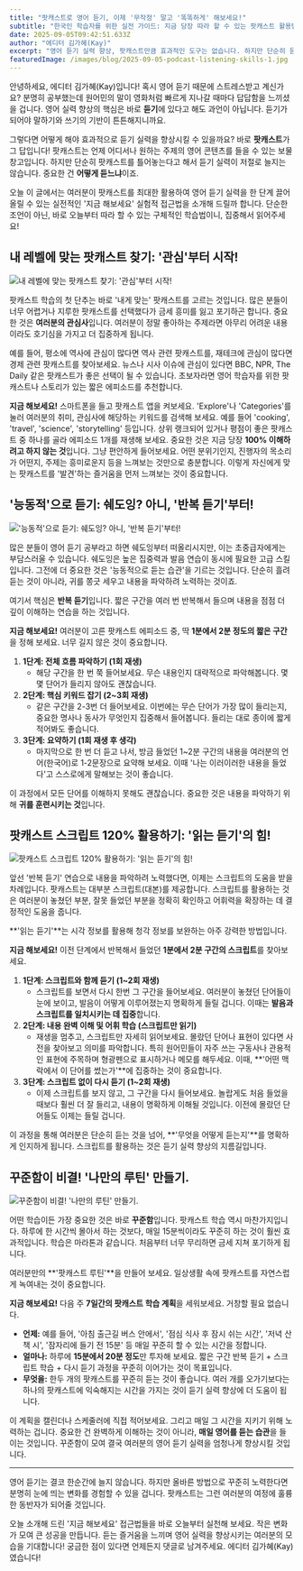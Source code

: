 ```yaml
---
title: "팟캐스트로 영어 듣기, 이제 '무작정' 말고 '똑똑하게' 해보세요!"
subtitle: "한국인 학습자를 위한 실전 가이드: 지금 당장 따라 할 수 있는 팟캐스트 활용법"
date: 2025-09-05T09:42:51.633Z
author: "에디터 김가혜(Kay)"
excerpt: "영어 듣기 실력 향상, 팟캐스트만큼 효과적인 도구는 없습니다. 하지만 단순히 듣기만 한다고 늘까요? 이 글에서 소개하는 '지금 해보세요' 접근법으로 팟캐스트를 120% 활용하여 여러분의 듣기 실력을 한 단계 업그레이드해보세요."
featuredImage: /images/blog/2025-09-05-podcast-listening-skills-1.jpg
---
```


안녕하세요, 에디터 김가혜(Kay)입니다! 혹시 영어 듣기 때문에 스트레스받고 계신가요? 분명히 공부했는데 원어민의 말이 영화처럼 빠르게 지나갈 때마다 답답함을 느끼셨을 겁니다. 영어 실력 향상의 핵심은 바로 **듣기**에 있다고 해도 과언이 아닙니다. 듣기가 되어야 말하기와 쓰기의 기반이 튼튼해지니까요.

그렇다면 어떻게 해야 효과적으로 듣기 실력을 향상시킬 수 있을까요? 바로 **팟캐스트**가 그 답입니다! 팟캐스트는 언제 어디서나 원하는 주제의 영어 콘텐츠를 들을 수 있는 보물창고입니다. 하지만 단순히 팟캐스트를 틀어놓는다고 해서 듣기 실력이 저절로 늘지는 않습니다. 중요한 건 **어떻게 듣느냐**이죠.

오늘 이 글에서는 여러분이 팟캐스트를 최대한 활용하여 영어 듣기 실력을 한 단계 끌어올릴 수 있는 실전적인 '지금 해보세요' 실험적 접근법을 소개해 드릴까 합니다. 단순한 조언이 아닌, 바로 오늘부터 따라 할 수 있는 구체적인 학습법이니, 집중해서 읽어주세요!

## 내 레벨에 맞는 팟캐스트 찾기: '관심'부터 시작!

![내 레벨에 맞는 팟캐스트 찾기: '관심'부터 시작!](/images/blog/2025-09-05-podcast-listening-skills-1-h2-1.jpg)


팟캐스트 학습의 첫 단추는 바로 '내게 맞는' 팟캐스트를 고르는 것입니다. 많은 분들이 너무 어렵거나 지루한 팟캐스트를 선택했다가 금세 흥미를 잃고 포기하곤 합니다. 중요한 것은 **여러분의 관심사**입니다. 여러분이 정말 좋아하는 주제라면 아무리 어려운 내용이라도 호기심을 가지고 더 집중하게 됩니다.

예를 들어, 평소에 역사에 관심이 많다면 역사 관련 팟캐스트를, 재테크에 관심이 많다면 경제 관련 팟캐스트를 찾아보세요. 뉴스나 시사 이슈에 관심이 있다면 BBC, NPR, The Daily 같은 팟캐스트가 좋은 선택이 될 수 있습니다. 초보자라면 영어 학습자를 위한 팟캐스트나 스토리가 있는 짧은 에피소드를 추천합니다.

**지금 해보세요!**
스마트폰을 들고 팟캐스트 앱을 켜보세요. 'Explore'나 'Categories'를 눌러 여러분의 취미, 관심사에 해당하는 키워드를 검색해 보세요. 예를 들어 'cooking', 'travel', 'science', 'storytelling' 등입니다. 상위 랭크되어 있거나 평점이 좋은 팟캐스트 중 하나를 골라 에피소드 1개를 재생해 보세요. 중요한 것은 지금 당장 **100% 이해하려고 하지 않는 것**입니다. 그냥 편안하게 들어보세요. 어떤 분위기인지, 진행자의 목소리가 어떤지, 주제는 흥미로운지 등을 느껴보는 것만으로 충분합니다. 이렇게 자신에게 맞는 팟캐스트를 '발견'하는 즐거움을 먼저 느껴보는 것이 중요합니다.

## '능동적'으로 듣기: 쉐도잉? 아니, '반복 듣기'부터!

!['능동적'으로 듣기: 쉐도잉? 아니, '반복 듣기'부터!](/images/blog/2025-09-05-podcast-listening-skills-1-h2-2.jpg)


많은 분들이 영어 듣기 공부라고 하면 쉐도잉부터 떠올리시지만, 이는 초중급자에게는 부담스러울 수 있습니다. 쉐도잉은 높은 집중력과 발음 연습이 동시에 필요한 고급 스킬입니다. 그전에 더 중요한 것은 '능동적으로 듣는 습관'을 기르는 것입니다. 단순히 흘려듣는 것이 아니라, 귀를 쫑긋 세우고 내용을 파악하려 노력하는 것이죠.

여기서 핵심은 **반복 듣기**입니다. 짧은 구간을 여러 번 반복해서 들으며 내용을 점점 더 깊이 이해하는 연습을 하는 것입니다.

**지금 해보세요!**
여러분이 고른 팟캐스트 에피소드 중, 딱 **1분에서 2분 정도의 짧은 구간**을 정해 보세요. 너무 길지 않은 것이 중요합니다.

1.  **1단계: 전체 흐름 파악하기 (1회 재생)**
    *   해당 구간을 한 번 쭉 들어보세요. 무슨 내용인지 대략적으로 파악해봅니다. 몇몇 단어가 들리지 않아도 괜찮습니다.
2.  **2단계: 핵심 키워드 잡기 (2~3회 재생)**
    *   같은 구간을 2-3번 더 들어보세요. 이번에는 무슨 단어가 가장 많이 들리는지, 중요한 명사나 동사가 무엇인지 집중해서 들어봅니다. 들리는 대로 종이에 짧게 적어봐도 좋습니다.
3.  **3단계: 요약하기 (1회 재생 후 생각)**
    *   마지막으로 한 번 더 듣고 나서, 방금 들었던 1~2분 구간의 내용을 여러분의 언어(한국어)로 1-2문장으로 요약해 보세요. 이때 '나는 이러이러한 내용을 들었다'고 스스로에게 말해보는 것이 좋습니다.

이 과정에서 모든 단어를 이해하지 못해도 괜찮습니다. 중요한 것은 내용을 파악하기 위해 **귀를 훈련시키는 것**입니다.

## 팟캐스트 스크립트 120% 활용하기: '읽는 듣기'의 힘!

![팟캐스트 스크립트 120% 활용하기: '읽는 듣기'의 힘!](/images/blog/2025-09-05-podcast-listening-skills-1-h2-3.jpg)


앞선 '반복 듣기' 연습으로 내용을 파악하려 노력했다면, 이제는 스크립트의 도움을 받을 차례입니다. 팟캐스트는 대부분 스크립트(대본)를 제공합니다. 스크립트를 활용하는 것은 여러분이 놓쳤던 부분, 잘못 들었던 부분을 정확히 확인하고 어휘력을 확장하는 데 결정적인 도움을 줍니다.

**'읽는 듣기'**는 시각 정보를 활용해 청각 정보를 보완하는 아주 강력한 방법입니다.

**지금 해보세요!**
이전 단계에서 반복해서 들었던 **1분에서 2분 구간의 스크립트**를 찾아보세요.

1.  **1단계: 스크립트와 함께 듣기 (1~2회 재생)**
    *   스크립트를 보면서 다시 한번 그 구간을 들어보세요. 여러분이 놓쳤던 단어들이 눈에 보이고, 발음이 어떻게 이루어졌는지 명확하게 들릴 겁니다. 이때는 **발음과 스크립트를 일치시키는 데 집중**합니다.
2.  **2단계: 내용 완벽 이해 및 어휘 학습 (스크립트만 읽기)**
    *   재생을 멈추고, 스크립트만 자세히 읽어보세요. 몰랐던 단어나 표현이 있다면 사전을 찾아보고 의미를 파악합니다. 특히 원어민들이 자주 쓰는 구동사나 관용적인 표현에 주목하며 형광펜으로 표시하거나 메모를 해두세요. 이때, **'어떤 맥락에서 이 단어를 썼는가'**에 집중하는 것이 중요합니다.
3.  **3단계: 스크립트 없이 다시 듣기 (1~2회 재생)**
    *   이제 스크립트를 보지 않고, 그 구간을 다시 들어보세요. 놀랍게도 처음 들었을 때보다 훨씬 더 잘 들리고, 내용이 명확하게 이해될 것입니다. 이전에 몰랐던 단어들도 이제는 들릴 겁니다.

이 과정을 통해 여러분은 단순히 듣는 것을 넘어, **'무엇을 어떻게 듣는지'**를 명확하게 인지하게 됩니다. 스크립트를 활용하는 것은 듣기 실력 향상의 지름길입니다.

## 꾸준함이 비결! '나만의 루틴' 만들기.

![꾸준함이 비결! '나만의 루틴' 만들기.](/images/blog/2025-09-05-podcast-listening-skills-1-h2-4.jpg)


어떤 학습이든 가장 중요한 것은 바로 **꾸준함**입니다. 팟캐스트 학습 역시 마찬가지입니다. 하루에 한 시간씩 몰아서 하는 것보다, 매일 15분씩이라도 꾸준히 하는 것이 훨씬 효과적입니다. 학습은 마라톤과 같습니다. 처음부터 너무 무리하면 금세 지쳐 포기하게 됩니다.

여러분만의 **'팟캐스트 루틴'**을 만들어 보세요. 일상생활 속에 팟캐스트를 자연스럽게 녹여내는 것이 중요합니다.

**지금 해보세요!**
다음 주 **7일간의 팟캐스트 학습 계획**을 세워보세요. 거창할 필요 없습니다.

*   **언제:** 예를 들어, '아침 출근길 버스 안에서', '점심 식사 후 잠시 쉬는 시간', '저녁 산책 시', '잠자리에 들기 전 15분' 등 매일 꾸준히 할 수 있는 시간을 정합니다.
*   **얼마나:** 하루에 **15분에서 20분 정도**만 투자해 보세요. 짧은 구간 반복 듣기 + 스크립트 학습 + 다시 듣기 과정을 꾸준히 이어가는 것이 목표입니다.
*   **무엇을:** 한두 개의 팟캐스트를 꾸준히 듣는 것이 좋습니다. 여러 개를 오가기보다는 하나의 팟캐스트에 익숙해지는 시간을 가지는 것이 듣기 실력 향상에 더 도움이 됩니다.

이 계획을 캘린더나 스케줄러에 직접 적어보세요. 그리고 매일 그 시간을 지키기 위해 노력하는 겁니다. 중요한 건 완벽하게 이해하는 것이 아니라, **매일 영어를 듣는 습관**을 들이는 것입니다. 꾸준함이 모여 결국 여러분의 영어 듣기 실력을 엄청나게 향상시킬 것입니다.

---

영어 듣기는 결코 한순간에 늘지 않습니다. 하지만 올바른 방법으로 꾸준히 노력한다면 분명히 눈에 띄는 변화를 경험할 수 있을 겁니다. 팟캐스트는 그런 여러분의 여정에 훌륭한 동반자가 되어줄 것입니다.

오늘 소개해 드린 '지금 해보세요' 접근법들을 바로 오늘부터 실천해 보세요. 작은 변화가 모여 큰 성공을 만듭니다. 듣는 즐거움을 느끼며 영어 실력을 향상시키는 여러분의 모습을 기대합니다! 궁금한 점이 있다면 언제든지 댓글로 남겨주세요. 에디터 김가혜(Kay)였습니다!